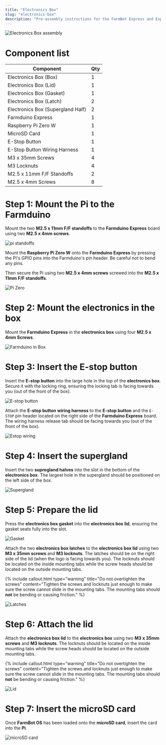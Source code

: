 ```yaml
---
title: "Electronics Box"
slug: "electronics-box"
description: "Pre-assembly instructions for the FarmBot Express and Express XL electronics box"
---
```



![Electronics Box assembly](_images/electronics_box_assembly.jpg)

# Component list

|Component                     |Qty                           |
|------------------------------|------------------------------|
|Electronics Box (Box)         |1
|Electronics Box (Lid)         |1
|Electronics Box (Gasket)      |1
|Electronics Box (Latch)       |2
|Electronics Box (Supergland Half)|2
|Farmduino Express             |1
|Raspberry Pi Zero W           |1
|MicroSD Card                  |1
|E-Stop Button                 |1
|E-Stop Button Wiring Harness  |1
|M3 x 35mm Screws              |4
|M3 Locknuts                   |4
|M2.5 x 11mm F/F Standoffs     |2
|M2.5 x 4mm Screws             |8

# Step 1: Mount the Pi to the Farmduino
Mount the two **M2.5 x 11mm F/F standoffs** to the **Farmduino Express** board using two **M2.5 x 4mm screws**.

![pi standoffs](_images/pi_standoffs.jpg)

Mount the **Raspberry Pi Zero W** onto the **Farmduino Express** by pressing the Pi's GPIO pins into the Farmduino's pin header. Be careful not to bend any pins.

Then secure the Pi using two **M2.5 x 4mm screws** screwed into the **M2.5 x 11mm F/F standoffs**.

![Pi Zero](_images/pi_zero.jpg)

# Step 2: Mount the electronics in the box
Mount the **Farmduino Express** in the **electronics box** using four **M2.5 x 4mm Screws**.

![Farmduino in Box](_images/farmduino_in_box.jpg)

# Step 3: Insert the E-stop button
Insert the **E-stop button** into the large hole in the top of the **electronics box**. Secure it with the locking ring, ensuring the locking tab is facing towards you (out of the front of the box).

![E-stop button](_images/e-stop_button.jpg)

Attach the **E-stop button wiring harness** to the **E-stop button** and the `E-STOP` pin header located on the right side of the **Farmduino Express** board. The wiring harness release tab should be facing towards you (out of the front of the box).

![Estop wiring](_images/estop_wiring.jpg)

# Step 4: Insert the supergland
Insert the two **supregland halves** into the slot in the bottom of the **electronics box**. The largest hole in the supergland should be positioned on the left side of the box.

![Supergland](_images/supergland.jpg)

# Step 5: Prepare the lid
Press the **electronics box gasket** into the **electronics box lid**, ensuring the gasket seats fully into the slot.

![Gasket](_images/gasket.jpg)

Attach the two **electronics box latches** to the **electronics box lid** using two **M3 x 35mm screws** and **M3 locknuts**. The latches should be on the right side of the lid (when the logo is facing towards you). The locknuts should be located on the inside mounting tabs while the screw heads should be located on the outside mounting tabs.

{%
include callout.html
type="warning"
title="Do not overtighten the screws"
content="Tighten the screws and locknuts just enough to make sure the screw cannot slide in the mounting tabs. The mounting tabs should **not** be bending or causing friction."
%}



![Latches](_images/latches.jpg)

# Step 6: Attach the lid
Attach the **electronics box lid** to the **electronics box** using two **M3 x 35mm screws** and **M3 locknuts**. The locknuts should be located on the inside mounting tabs while the screw heads should be located on the outside mounting tabs.

{%
include callout.html
type="warning"
title="Do not overtighten the screws"
content="Tighten the screws and locknuts just enough to make sure the screw cannot slide in the mounting tabs. The mounting tabs should **not** be bending or causing friction."
%}



![Lid](_images/lid.jpg)

# Step 7: Insert the microSD card
Once **FarmBot OS** has been loaded onto the **microSD card**, insert the card into the **Pi**.

![microSD card](_images/microsd_card.jpg)




